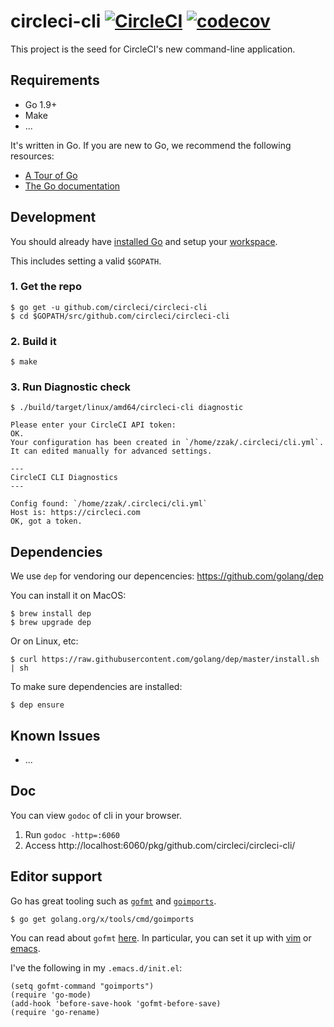 # circleci-cli [![CircleCI](https://circleci.com/gh/circleci/plans-service.svg?style=svg&circle-token=CCCCC)](https://circleci.com/gh/circleci/circleci-cli) [![codecov](https://codecov.io/gh/circleci/circleci-cli/branch/master/graph/badge.svg?token=CCCCC)](https://codecov.io/gh/circleci/circleci-ci)

This project is the seed for CircleCI's new command-line application.

## Requirements

* Go 1.9+
* Make
* ...

It's written in Go. If you are new to Go, we recommend the following resources:

* [A Tour of Go](https://tour.golang.org/welcome/1)
* [The Go documentation](https://golang.org/doc/)

## Development

You should already have [installed Go](https://golang.org/doc/install) and setup your [workspace](https://golang.org/doc/code.html#Workspaces).

This includes setting a valid `$GOPATH`.

### 1. Get the repo

```
$ go get -u github.com/circleci/circleci-cli
$ cd $GOPATH/src/github.com/circleci/circleci-cli
```

### 2. Build it

```
$ make
```

### 3. Run Diagnostic check

```
$ ./build/target/linux/amd64/circleci-cli diagnostic

Please enter your CircleCI API token:
OK.
Your configuration has been created in `/home/zzak/.circleci/cli.yml`.
It can edited manually for advanced settings.

---
CircleCI CLI Diagnostics
---

Config found: `/home/zzak/.circleci/cli.yml`
Host is: https://circleci.com
OK, got a token.
```

## Dependencies

We use `dep` for vendoring our depencencies:
https://github.com/golang/dep

You can install it on MacOS:

```
$ brew install dep
$ brew upgrade dep
```

Or on Linux, etc:

```
$ curl https://raw.githubusercontent.com/golang/dep/master/install.sh | sh
```

To make sure dependencies are installed:

```
$ dep ensure
```

## Known Issues

* ...

## Doc

You can view `godoc` of cli in your browser.

1. Run `godoc -http=:6060`
2. Access http://localhost:6060/pkg/github.com/circleci/circleci-cli/

## Editor support

Go has great tooling such as [`gofmt`](https://golang.org/cmd/gofmt/) and [`goimports`](https://godoc.org/golang.org/x/tools/cmd/goimports).

```
$ go get golang.org/x/tools/cmd/goimports
```

You can read about `gofmt` [here](https://blog.golang.org/go-fmt-your-code). In particular, you can set it up with [vim](https://github.com/fatih/vim-go) or [emacs](https://github.com/dominikh/go-mode.el).

I've the following in my `.emacs.d/init.el`:

```
(setq gofmt-command "goimports")
(require 'go-mode)
(add-hook 'before-save-hook 'gofmt-before-save)
(require 'go-rename)
```
